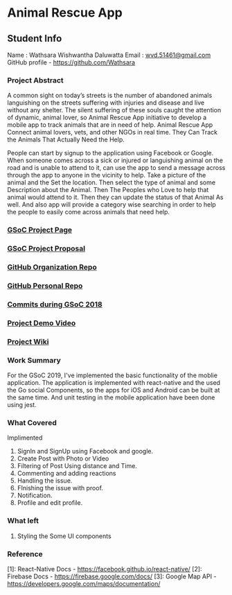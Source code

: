 # Animal Rescue App

## Student Info

Name :  Wathsara Wishwantha Daluwatta
Email  :  wvd.51461@gmail.com
GitHub profile - https://github.com/Wathsara

### Project Abstract

A common sight on today’s streets is the number of abandoned animals languishing on the streets suffering with injuries and disease and live without any shelter. The silent suffering of these souls caught the attention of dynamic, animal lover, so Animal Rescue App initiative to develop a mobile app to track animals that are in need of help. Animal Rescue App Connect animal lovers, vets, and other NGOs in real time. They Can Track the Animals That Actually Need the Help.

People can start by signup to the application using Facebook or Google. When someone comes across a sick or injured or languishing animal on the road and is unable to attend to it, can use the app to send a message across through the app to anyone in the vicinity to help. Take a picture of the animal and the Set the location. Then select the type of animal and some Description about the Animal. Then The Peoples who Love to help that animal would attend to it. Then they can update the status of that Animal As well. And also app will provide a category wise searching in order to help the people to easily come across animals that need help.

### [GSoC Project Page](https://summerofcode.withgoogle.com/projects/#4677826245033984)

### [GSoC Project Proposal](https://docs.google.com/document/d/1_kBaadN--xKNTA2XbVf0gbZlGbfGMoqk1znywInjiR4/edit?usp=sharing)

### [GitHub Organization Repo](https://github.com/scorelab/AnimalRescue)

### [GitHub Personal Repo](https://github.com/Wathsara/AnimalRescue)

### [Commits during GSoC 2018](https://github.com/scorelab/AnimalRescue/commits/master)

### [Project Demo Video](http://LinkToDemoVideo)

### [Project Wiki](https://github.com/scorelab/AnimalRescue/wiki)


### Work Summary

For the GSoC 2019, I've implemented the basic functionality of the moblie application. The application is implemented with react-native and the used the Go social Components, so the apps for iOS and Android can be built at the same time. And unit testing in the mobile application have been done using jest.

### What Covered
Implimented
1. SignIn and SignUp using Facebook and google.
2. Create Post with Photo or Video
3. Filtering of Post Using distance and Time.
4. Commenting and adding reactions
5. Handling the issue.
6. FInishing the issue with proof.
7. Notification.
8. Profile and edit profile. 


### What left
1. Styling the Some UI components


### Reference
[1]: React-Native Docs - https://facebook.github.io/react-native/
[2]: Firebase Docs - https://firebase.google.com/docs/
[3]: Google Map API - https://developers.google.com/maps/documentation/